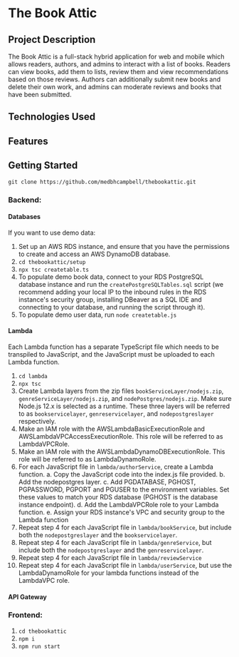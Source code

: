 # The Book Attic

## Project Description

The Book Attic is a full-stack hybrid application for web and mobile which allows readers, authors, and admins to interact with a list of books. Readers can view books, add them to lists, review them and view recommendations based on those reviews. Authors can additionally submit new books and delete their own work, and admins can moderate reviews and books that have been submitted.

## Technologies Used

## Features

## Getting Started

`git clone https://github.com/medbhcampbell/thebookattic.git`

### Backend:

#### Databases

If you want to use demo data:
1. Set up an AWS RDS instance, and ensure that you have the permissions to create and access an AWS DynamoDB database.
2. `cd thebookattic/setup`
3. `npx tsc createtable.ts`
4. To populate demo book data, connect to your RDS PostgreSQL database instance and run the `createPostgreSQLTables.sql` script (we recommend adding your local IP to the inbound rules in the RDS instance's security group, installing DBeaver as a SQL IDE and connecting to your database, and running the script through it).
5. To populate demo user data, run `node createtable.js`

#### Lambda

Each Lambda function has a separate TypeScript file which needs to be transpiled to JavaScript, and the JavaScript must be uploaded to each Lambda function.

1. `cd lambda`
2. `npx tsc`
3. Create Lambda layers from the zip files `bookServiceLayer/nodejs.zip`, `genreServiceLayer/nodejs.zip`, and `nodePostgres/nodejs.zip`. Make sure Node.js 12.x is selected as a runtime. These three layers will be referred to as `bookservicelayer`, `genreservicelayer`, and `nodepostgreslayer` respectively.
4. Make an IAM role with the AWSLambdaBasicExecutionRole and AWSLambdaVPCAccessExecutionRole. This role will be referred to as LambdaVPCRole.
5. Make an IAM role with the AWSLambdaDynamoDBExecutionRole. This role will be referred to as LambdaDynamoRole.
6. For each JavaScript file in `lambda/authorService`, create a Lambda function.
 a. Copy the JavaScript code into the index.js file provided.
 b. Add the nodepostgres layer.
 c. Add PGDATABASE, PGHOST, PGPASSWORD, PGPORT and PGUSER to the environment variables. Set these values to match your RDS database (PGHOST is the database instance endpoint).
 d. Add the LambdaVPCRole role to your Lambda function.
 e. Assign your RDS instance's VPC and security group to the Lambda function
5. Repeat step 4 for each JavaScript file in `lambda/bookService`, but include both the `nodepostgreslayer` and the `bookservicelayer`.
6. Repeat step 4 for each JavaScript file in `lambda/genreService`, but include both the `nodepostgreslayer` and the `genreservicelayer`.
7. Repeat step 4 for each JavaScript file in `lambda/reviewService`
8. Repeat step 4 for each JavaScript file in `lambda/userService`, but use the LambdaDynamoRole for your lambda functions instead of the LambdaVPC role.

#### API Gateway

### Frontend:

1. `cd thebookattic`
2. `npm i`
3. `npm run start`
